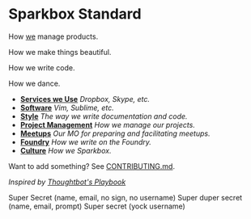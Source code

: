 # Sparkbox Standard


How [we][sparkbox] manage products.

How we make things beautiful.

How we write code.

How we dance.

* **[Services we Use](/services)** _Dropbox, Skype, etc._
* **[Software](/software)** _Vim, Sublime, etc._
* **[Style](/style/README.md)** _The way we write documentation and code._
* **[Project Management](/project_management)** _How we manage our projects._
* **[Meetups](/meetups)** _Our MO for preparing and facilitating meetups._
* **[Foundry](/foundry)** _How we write on the Foundry._
* **[Culture](/culture)** _How we Sparkbox._

Want to add something? See [CONTRIBUTING.md](/CONTRIBUTING.md).

_Inspired by [Thoughtbot's Playbook][inspiration]_

Super Secret (name, email, no sign, no username)
Super duper secret (name, email, prompt)
Super secret (yock username)

[inspiration]: https://playbook.thoughtbot.com
[sparkbox]: http://seesparkbox.com

